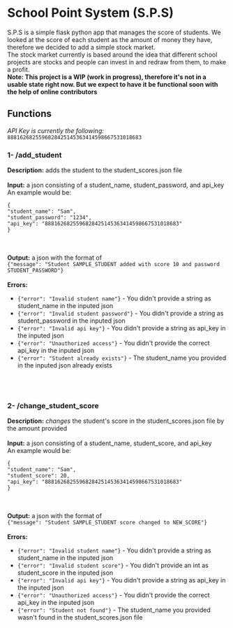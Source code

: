 # School Point System (S.P.S)
S.P.S is a simple flask python app that manages the score of students. We looked at the score of each student as the amount of money they have, therefore we decided to add a simple stock market.<br/>
The stock market currently is based around the idea that different school projects are stocks and people can invest in and redraw from them, to make a profit.</br>
**Note: This project is a WIP (work in progress), therefore it's not in a usable state right now. But we expect to have it be functional soon with the help of online contributors**

## Functions
*API Key is currently the following:*<br/>
```8881626825596828425145363414598667531018683```

### 1- /add_student
**Description:** adds the student to the student_scores.json file<br/><br/>
**Input:** a json consisting of a student_name, student_password, and api_key<br/> An example would be: <br/>
```
{
"student_name": "Sam",
"student_password": "1234",
"api_key": "8881626825596828425145363414598667531018683"
}
```
</br></br>
**Output:** a json with the format of</br>
```{"message": "Student SAMPLE_STUDENT added with score 10 and password STUDENT_PASSWORD"}```<br/><br/>
**Errors:**<br/>
- ```{"error": "Invalid student name"}``` - You didn't provide a string as student_name in the inputed json
- ```{"error": "Invalid student password"}``` - You didn't provide a string as student_password in the inputed json
- ```{"error": "Invalid api key"}``` - You didn't provide a string as api_key in the inputed json
- ```{"error": "Unauthorized access"}``` - You didn't provide the correct api_key in the inputed json
- ```{"error": "Student already exists"}``` - The student_name you provided in the inputed json already exists
<br/><br/><br/><br/>

### 2- /change_student_score
**Description:** *changes* the student's score in the student_scores.json file by the amount provided<br/><br/>
**Input:** a json consisting of a student_name, student_score, and api_key<br/> An example would be: <br/>
```
{
"student_name": "Sam",
"student_score": 20,
"api_key": "8881626825596828425145363414598667531018683"
}
```
</br></br>
**Output:** a json with the format of</br>
```{"message": "Student SAMPLE_STUDENT score changed to NEW_SCORE"}```<br/><br/>
**Errors:**<br/>
- ```{"error": "Invalid student name"}``` - You didn't provide a string as student_name in the inputed json
- ```{"error": "Invalid student score"}``` - You didn't provide an int as student_score in the inputed json
- ```{"error": "Invalid api key"}``` - You didn't provide a string as api_key in the inputed json
- ```{"error": "Unauthorized access"}``` - You didn't provide the correct api_key in the inputed json
- ```{"error": "Student not found"}``` - The student_name you provided wasn't found in the student_scores.json file
<br/><br/><br/><br/>
